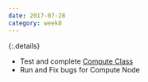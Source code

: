```yaml
---
date: 2017-07-28
category: week8
---
```

{:.details}
- Test and complete [Compute Class](https://github.com/JThanat/femto-mesos/blob/develop/compute/zk_compute.py)
- Run and Fix bugs for Compute Node
